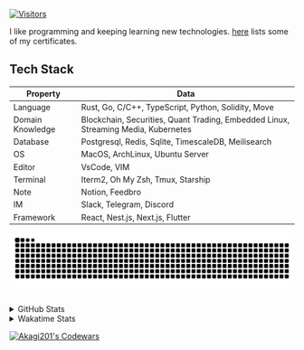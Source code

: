 <!-- markdownlint-disable MD041 MD010 MD033 -->
[![Visitors](https://api.visitorbadge.io/api/daily?path=Akagi201%2FAkagi201&label=Visitors%20Today&countColor=%2337d67a)](https://visitorbadge.io/status?path=Akagi201%2FAkagi201)

I like programming and keeping learning new technologies. [here](https://github.com/Akagi201/blockchain) lists some of my certificates.

## Tech Stack

| Property         	| Data                                                                               	|
|------------------	|------------------------------------------------------------------------------------	|
| Language         	| Rust, Go, C/C++, TypeScript, Python, Solidity, Move                                 |
| Domain Knowledge 	| Blockchain, Securities, Quant Trading, Embedded Linux, Streaming Media, Kubernetes 	|
| Database         	| Postgresql, Redis, Sqlite, TimescaleDB, Meilisearch                                 |
| OS               	| MacOS, ArchLinux, Ubuntu Server                                                     |
| Editor           	| VsCode, VIM                                                                        	|
| Terminal          | Iterm2, Oh My Zsh, Tmux, Starship                                                   |
| Note             	| Notion, Feedbro                                                                    	|
| IM               	| Slack, Telegram, Discord                                                            |
| Framework         | React, Nest.js, Next.js, Flutter                                                   	|

[![github contribution grid snake animation](https://raw.githubusercontent.com/Akagi201/Akagi201/output/github-contribution-grid-snake.svg#gh-light-mode-only)](https://github.com/Akagi201)

<details>
<summary>GitHub Stats</summary>
  <a href="https://github.com/Akagi201"><img alt="Profile Detail" src="https://raw.githubusercontent.com/Akagi201/Akagi201/master/profile-summary-card-output/dracula/0-profile-details.svg" /></a>
  <a href="https://github.com/Akagi201"><img alt="Github Stats" src="https://raw.githubusercontent.com/Akagi201/Akagi201/master/profile-summary-card-output/dracula/3-stats.svg" /></a>
  <a href="https://github.com/Akagi201"><img alt="Lang By Commits" src="https://raw.githubusercontent.com/Akagi201/Akagi201/master/profile-summary-card-output/dracula/2-most-commit-language.svg" /></a>
</details>

<details>
<summary>Wakatime Stats</summary>
<br>

<!--START_SECTION:waka-->

```txt
From: 18 September 2023 - To: 25 September 2023

Total Time: 34 hrs 8 mins

Other        29 hrs 2 mins   █████████████████████▒░░░   85.05 %
Python       1 hr 42 mins    █▒░░░░░░░░░░░░░░░░░░░░░░░   04.99 %
sh           1 hr 30 mins    █░░░░░░░░░░░░░░░░░░░░░░░░   04.40 %
Rust         53 mins         ▓░░░░░░░░░░░░░░░░░░░░░░░░   02.60 %
JSON         20 mins         ▒░░░░░░░░░░░░░░░░░░░░░░░░   01.02 %
TOML         12 mins         ░░░░░░░░░░░░░░░░░░░░░░░░░   00.62 %
YAML         9 mins          ░░░░░░░░░░░░░░░░░░░░░░░░░   00.46 %
Markdown     5 mins          ░░░░░░░░░░░░░░░░░░░░░░░░░   00.26 %
Solidity     5 mins          ░░░░░░░░░░░░░░░░░░░░░░░░░   00.26 %
INI          3 mins          ░░░░░░░░░░░░░░░░░░░░░░░░░   00.17 %
```

<!--END_SECTION:waka-->

</details>

<a href="https://www.codewars.com/users/Akagi201"><img alt="Akagi201's Codewars" src="https://www.codewars.com/users/Akagi201/badges/small"></a>
